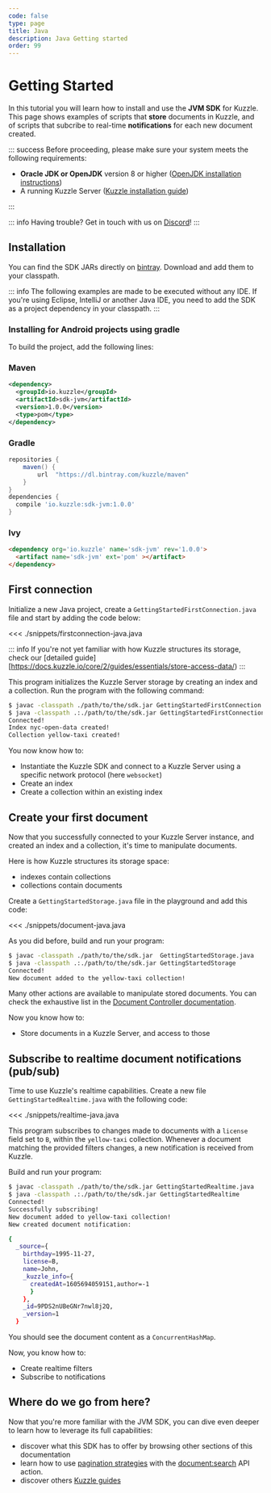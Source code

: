 ```yaml
---
code: false
type: page
title: Java
description: Java Getting started
order: 99
---
```


# Getting Started

In this tutorial you will learn how to install and use the **JVM SDK** for Kuzzle.
This page shows examples of scripts that **store** documents in Kuzzle, and of scripts that subcribe to real-time **notifications** for each new document created.

::: success
Before proceeding, please make sure your system meets the following requirements:

- **Oracle JDK or OpenJDK** version 8 or higher ([OpenJDK installation instructions](https://openjdk.java.net/install/))
- A running Kuzzle Server ([Kuzzle installation guide](/core/2/guides/essentials/installing-kuzzle))

:::


::: info
Having trouble? Get in touch with us on [Discord](http://join.discord.kuzzle.io)!
:::

## Installation

You can find the SDK JARs directly on [bintray](https://bintray.com/kuzzle/maven/sdk-jvm). Download and add them to your classpath.

::: info
The following examples are made to be executed without any IDE.
If you're using Eclipse, IntelliJ or another Java IDE, you need to add the SDK as a project dependency in your classpath.
:::

### Installing for Android projects using gradle

To build the project, add the following lines:

### Maven

```xml
<dependency>
  <groupId>io.kuzzle</groupId>
  <artifactId>sdk-jvm</artifactId>
  <version>1.0.0</version>
  <type>pom</type>
</dependency>
```

### Gradle

```groovy
repositories {
    maven() {
        url  "https://dl.bintray.com/kuzzle/maven" 
    }
}
dependencies {
  compile 'io.kuzzle:sdk-jvm:1.0.0'
}
```

### Ivy

```html
<dependency org='io.kuzzle' name='sdk-jvm' rev='1.0.0'>
  <artifact name='sdk-jvm' ext='pom' ></artifact>
</dependency>
```

## First connection

Initialize a new Java project, create a `GettingStartedFirstConnection.java` file and start by adding the code below:

<<< ./snippets/firstconnection-java.java

::: info
If you're not yet familiar with how Kuzzle structures its storage, check our [detailed guide][https://docs.kuzzle.io/core/2/guides/essentials/store-access-data/)
:::

This program initializes the Kuzzle Server storage by creating an index and a collection.
Run the program with the following command:

```bash
$ javac -classpath ./path/to/the/sdk.jar GettingStartedFirstConnection.java
$ java -classpath .:./path/to/the/sdk.jar GettingStartedFirstConnection
Connected!
Index nyc-open-data created!
Collection yellow-taxi created!
```

You now know how to:

- Instantiate the Kuzzle SDK and connect to a Kuzzle Server using a specific network protocol (here `websocket`)
- Create an index
- Create a collection within an existing index

## Create your first document

Now that you successfully connected to your Kuzzle Server instance, and created an index and a collection, it's time to manipulate documents.

Here is how Kuzzle structures its storage space:

- indexes contain collections
- collections contain documents

Create a `GettingStartedStorage.java` file in the playground and add this code:

<<< ./snippets/document-java.java

As you did before, build and run your program:

```bash
$ javac -classpath ./path/to/the/sdk.jar  GettingStartedStorage.java
$ java -classpath .:./path/to/the/sdk.jar GettingStartedStorage
Connected!
New document added to the yellow-taxi collection!
```

Many other actions are available to manipulate stored documents. You can check the exhaustive list in the [Document Controller documentation](https://docs.kuzzle.io/sdk/jvm/1/controllers/document).

Now you know how to:

- Store documents in a Kuzzle Server, and access to those

## Subscribe to realtime document notifications (pub/sub)

Time to use Kuzzle's realtime capabilities. Create a new file `GettingStartedRealtime.java` with the following code:

<<< ./snippets/realtime-java.java

This program subscribes to changes made to documents with a `license` field set to `B`, within the `yellow-taxi` collection. Whenever a document matching the provided filters changes, a new notification is received from Kuzzle.

Build and run your program:

```bash
$ javac -classpath ./path/to/the/sdk.jar GettingStartedRealtime.java
$ java -classpath .:./path/to/the/sdk.jar GettingStartedRealtime
Connected!
Successfully subscribing!
New document added to yellow-taxi collection!
New created document notification: 

{
  _source={
    birthday=1995-11-27,
    license=B,
    name=John,
    _kuzzle_info={
      createdAt=1605694059151,author=-1
      }
    },
    _id=9PDS2nUBeGNr7nwl8j2Q,
    _version=1
  }

```

You should see the document content as a `ConcurrentHashMap`.

Now, you know how to:

- Create realtime filters
- Subscribe to notifications

## Where do we go from here?

Now that you're more familiar with the JVM SDK, you can dive even deeper to learn how to leverage its full capabilities:

- discover what this SDK has to offer by browsing other sections of this documentation
- learn how to use [pagination strategies](/sdk/jvm/1/core-classes/search-result/next/#pagination-strategies) with the [document:search](/sdk/jvm/1/controllers/document/search/) API action.
- discover others [Kuzzle guides](core/2/guides/essentials/introduction/)
